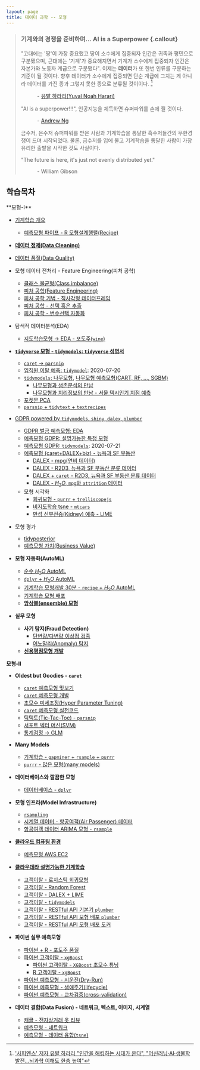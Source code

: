 ```yaml
---
layout: page
title: 데이터 과학 -- 모형
---
```


> ### 기계와의 경쟁을 준비하며... AI is a Superpower {.callout}
>
> "고대에는 '땅'이 가장 중요했고 땅이 소수에게 집중되자 인간은 귀족과 평민으로 구분됐으며, 
> 근대에는 '기계'가 중요해지면서 기계가 소수에게 집중되자 인간은 자본가와 노동자 계급으로 구분됐다". 
> 이제는 **데이터**가 또 한번 인류를 구분하는 기준이 될 것이다. 
> 향후 데이터가 소수에게 집중되면 단순 계급에 그치는 게 아니라 데이터를 가진 종과 그렇지 못한 종으로 분류될 것이이다. [^joongang-yuval]
>
> &nbsp;&nbsp;&nbsp;&nbsp;&nbsp;&nbsp;&nbsp;&nbsp;&nbsp;&nbsp; - [유발 하라리(Yuval Noah Harari)](https://www.youtube.com/watch?v=7Xs3auqcX7k) 
>
> "AI is a superpower!!!", 인공지능을 체득하면 슈퍼파워를 손에 쥘 것이다. 
> 
> &nbsp;&nbsp;&nbsp;&nbsp;&nbsp;&nbsp;&nbsp;&nbsp;&nbsp;&nbsp; - [Andrew Ng](https://twitter.com/andrewyng/status/728986380638916609)
> 
> 금수저, 은수저 슈퍼파워를 받은 사람과 기계학습을 통달한 흑수저들간의 무한경쟁이 드뎌 시작되었다. 물론, 
> 금수저를 입에 물고 기계학습을 통달한 사람이 가장 유리한 출발을 시작한 것도 사실이다.
>
> "The future is here, it's just not evenly distributed yet."  
> 
> &nbsp;&nbsp;&nbsp;&nbsp;&nbsp;&nbsp;&nbsp;&nbsp;&nbsp;&nbsp; - William Gibson


[^joongang-yuval]: ['사피엔스' 저자 유발 하라리 "인간을 해킹하는 시대가 온다", "머신러닝·AI·생물학 발전…뇌과학 이해도 한층 높여"](http://news.mk.co.kr/newsRead.php?year=2018&no=58432)


## 학습목차 

<div class = "row">
  <div class = "col-md-6">
**모형-I**

- [기계학습 개요](model-ml-intro.html)
    - [예측모형 파이프 - R 모형설계행렬(Recipe)](ml-r-design-matrix.html) 
- [**데이터 정제(Data Cleaning)**](model-data-cleaning.html)
- [데이터 품질(Data Quality)](model-data-quality.html)
- 모형 데이터 전처리 - Feature Engineering(피처 공학)
    - [클래스 불균형(Class imbalance)](model-class-imbalance.html)
    - [피처 공학(Feature Engineering)](model-feature-engineering.html)
    - [피처 공학 기법 - 직사각형 데이터프레임](model-feature-engineering-tech.html)
    - [피처 공학 - 선택 혹은 추출](model-feature-engineering-selection.html)
    - [피처 공학 - 변수선택 자동화](model-feature-engineering-automation.html)
- 탐색적 데이터분석(EDA)
    - [지도학습모형 &rarr; EDA - 포도주(`wine`)](model-eda-wine.html)
- **[`tidyverse` 모형 - `tidymodels`: `tidyverse` 성명서](tidyverse-model.html)**
    - [`caret` &rarr; `parsnip`](tidyverse-parsnip.html) 
    - [임직원 이탈 예측: `tidymodel`](tidyverse-parsnip-advanced.html): 2020-07-20
    - [`tidymodels`: 나무모형](model_tree_tidymodels.html), [나무모형 예측모형(CART, RF, ..., SGBM)](model_tree.html)
        - [나무모형과 생존분석의 만남](model_survival_tree.html)
        - [나무모형과 지리정보의 만남 - 서울 택시인기 지점 예측](model_geospatial_taxi.html)
    - [포켓몬 PCA](model-pokemon-unsupervised.html)        
    - [`parsnip` + `tidytext` + `textrecipes`](tidyverse-parsnip-textrecipes.html) 
- [GDPR powered by `tidymodels`, `shiny`, `dalex`, `plumber`](model-explain.html)
    - [GDPR 벌금 예측모형: EDA](model-gdpr-fine.html)
    - [예측모형 GDPR: 설명가능한 특정 모형](model-gdpr-challenge.html)
    - [예측모형 GDPR: `tidymodels`](model-gdpr-regression.html): 2020-07-21
    - [예측모형 (caret+DALEX+biz) - 뉴욕과 SF 부동산](model-r2d3-dalex-with-biz.html) 
        + [DALEX - mpg(연비 데이터)](model-mpg-dalex.html)
        + [DALEX - R2D3, 뉴욕과 SF 부동산 분류 데이터](model-r2d3-dalex.html)
        + [DALEX + `caret` - R2D3, 뉴욕과 SF 부동산 분류 데이터](model-r2d3-caret-dalex.html)
        + [DALEX - $H_2O$, `mpg`와 `attrition` 데이터](model-h2o-dalex.html)
    - 모형 시각화
        + [회귀모형 - `purrr` + `trelliscopejs`](model_purrr_trelliscopejs.html)
        + [비지도학습 tsne - `mtcars`](model_tsne_mtcars.html)
        + [만성 신부전증(Kidney) 예측 - LIME](model_kidney-lime.html)
- 모형 평가
    - [tidyposterior](model-tidyposterior.html)
    - [예측모형 가치(Business Value)](model-business-value.html)
- **모형 자동화(AutoML)**
    - [순수 $H_2 O$ AutoML](model-h2o-automl.html)
    - [`dplyr` + $H_2 O$ AutoML](model-dplyr-h2o-automl.html)
    - [기계학습 모형개발 30분 - `recipe` + $H_2 O$ AutoML](model-recipe-h2o-automl.html)
    - [기계학습 모형 배포](model-deploy.html)
    - [**앙상블(ensemble) 모형**](model-ensemble.html)
- **실무 모형**
    - **사기 탐지(Fraud Detection)**
        - [단변량/다변량 이상점 검출](https://statkclee.github.io/ml/ml-detect-outliers-mahalanobis.html) 
        - [어노말리(Anomaly) 탐지](model-anomaly.html) 
    - **[신용평점모형 개발](credit-scoring-model.html)**

  </div>
  <div class = "col-md-6">

**모형-II**

- **Oldest but Goodies - `caret`**
    - [`caret` 예측모형 맛보기](model-caret-intro.html)
    - [`caret` 예측모형 개발](model-caret-build.html)
    - [초모수 미세조정(Hyper Parameter Tuning)](model-hyper-parameter.html)    
    - [`caret` 예측모형 실전코드](model-caret-in-practice.html)
    - [틱택토(Tic-Tac-Toe) - `parsnip`](model-tictactoe-parsnip.html)
    - [서포트 벡터 머신(SVM)](model_svm.html)
    - [통계검정 &rarr; GLM](model-glm-testing.html)    
- **Many Models**    
    - [기계학습 - `gapminer` + `rsample` + `purrr`](model-ml-purrr.html) 
    - [`purrr` - 많은 모형(many models)](tidyverse-purrr-many-models.html) 
- **데이터베이스와 깔끔한 모형**
    - [데이터베이스 - `dplyr`](model-database-dplyr.html)
- **모형 인프라(Model Infrastructure)**
    - [`rsampling`](model-rsampling.html) 
    - [시계열 데이터 - 항공여객(Air Passenger) 데이터](model-rsampling-time-series.html) 
    - [항공여객 데이터 ARIMA 모형 - `rsample`](model_rsample-arima.html)    
- **[클라우드 컴퓨팅 환경](model-cloud-infra.html)**
    - [예측모형 AWS EC2](model-aws-ec2.html) 
- **[클라우데라 설명가능한 기계학습](model-cloudera.html)**
    + [고객이탈 - 로지스틱 회귀모형](model-cloudera-logistic.html)
    + [고객이탈 - Random Forest](model-cloudera-rf.html)
    + [고객이탈 - DALEX + LIME](model-cloudera-lime.html)
    + [고객이탈 - `tidymodels`](model-cloudera-tidymodels.html)
    + [고객이탈 - RESTful API 기본기 `plumber`](model-cloudera-plumber.html)
    + [고객이탈 - RESTful API 모형 배포 `plumber`](model-cloudera-plumber-api.html)
    + [고객이탈 - RESTful API 모형 배포 도커](model-cloudera-plumber-docker.html)
- **파이썬 실무 예측모형**
    - [파이썬 + R - 포도주 품질](model-python-wine.html) 
    - [파이썬 고객이탈 - `xgBoost`](model-python-churn.html) 
        - [파이썬 고객이탈 - `XGBoost` 초모수 튜닝](model-python-xgboost-hyper.html)
        - [R 고객이탈 - `xgBoost`](model-r-churn.html)
    - [파이썬 예측모형 - 시운전(Dry-Run)](model-python-predictive-model.html)
    - [파이썬 예측모형 - 생애주기(lifecycle)](model-python-predictive-model-lifecycle.html)
    - [파이썬 예측모형 - 교차검증(cross-validation)](model-python-cross-validation.html)
- **데이터 결합(Data Fusion) - 네트워크, 텍스트, 이미지, 시계열**
    - [캐글 - 전자상거래 옷 리뷰](model-kaggle-text.html) 
    - [예측모형 - 네트워크](model-network.html) 
    - [예측모형 - 데이터 융합(`tsne`)](model-tsne.html)

  </div>
</div>

